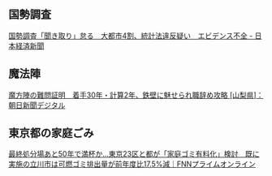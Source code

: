 ## 国勢調査

[国勢調査「聞き取り」怠る　大都市4割、統計法違反疑い　エビデンス不全 - 日本経済新聞](https://www.nikkei.com/article/DGXZQOUE303MH0Q4A730C2000000/)

## 魔法陣

[魔方陣の難問証明　着手30年・計算2年、鉄壁に魅せられ職辞め攻略 [山梨県]：朝日新聞デジタル](https://www.asahi.com/articles/ASS9D0DT8S9DPLBJ00DM.html)

## 東京都の家庭ごみ

[最終処分場あと50年で満杯か…東京23区と都が「家庭ゴミ有料化」検討　既に実施の立川市は可燃ゴミ排出量が前年度比17.5%減｜FNNプライムオンライン](https://www.fnn.jp/articles/-/759355)
